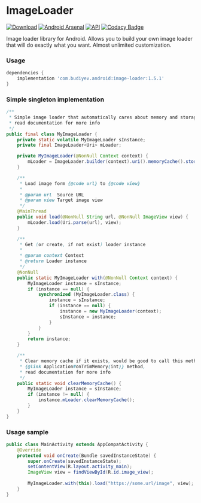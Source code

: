 # ImageLoader
[![Download](https://api.bintray.com/packages/yuriy-budiyev/maven/image-loader/images/download.svg)](https://bintray.com/yuriy-budiyev/maven/image-loader/_latestVersion)
[![Android Arsenal](https://img.shields.io/badge/Android%20Arsenal-Image%20Loader-blue.svg?style=flat)](https://android-arsenal.com/details/1/6378)
[![API](https://img.shields.io/badge/API-19%2B-blue.svg?style=flat)](https://android-arsenal.com/api?level=19)
[![Codacy Badge](https://api.codacy.com/project/badge/Grade/7ecfc5f4065c41ba9cd2e9409d072ebb)](https://www.codacy.com/app/yuriy-budiyev/image-loader?utm_source=github.com&amp;utm_medium=referral&amp;utm_content=yuriy-budiyev/image-loader&amp;utm_campaign=Badge_Grade)

Image loader library for Android.
Allows you to build your own image loader that will do exactly what you want.
Almost unlimited customization.

### Usage
```gradle
dependencies {
    implementation 'com.budiyev.android:image-loader:1.5.1'
}
```

### Simple singleton implementation
```java
/**
 * Simple image loader that automatically cares about memory and storage caching,
 * read documentation for more info
 */
public final class MyImageLoader {
    private static volatile MyImageLoader sInstance;
    private final ImageLoader<Uri> mLoader;

    private MyImageLoader(@NonNull Context context) {
        mLoader = ImageLoader.builder(context).uri().memoryCache().storageCache().build();
    }

    /**
     * Load image form {@code url} to {@code view}
     *
     * @param url  Source URL
     * @param view Target image view
     */
    @MainThread
    public void load(@NonNull String url, @NonNull ImageView view) {
        mLoader.load(Uri.parse(url), view);
    }

    /**
     * Get (or create, if not exist) loader instance
     *
     * @param context Context
     * @return Loader instance
     */
    @NonNull
    public static MyImageLoader with(@NonNull Context context) {
        MyImageLoader instance = sInstance;
        if (instance == null) {
            synchronized (MyImageLoader.class) {
                instance = sInstance;
                if (instance == null) {
                    instance = new MyImageLoader(context);
                    sInstance = instance;
                }
            }
        }
        return instance;
    }

    /**
     * Clear memory cache if it exists, would be good to call this method in
     * {@link Application#onTrimMemory(int)} method,
     * read documentation for more info
     */
    public static void clearMemoryCache() {
        MyImageLoader instance = sInstance;
        if (instance != null) {
            instance.mLoader.clearMemoryCache();
        }
    }
}
```
### Usage sample
```java
public class MainActivity extends AppCompatActivity {
    @Override
    protected void onCreate(Bundle savedInstanceState) {
        super.onCreate(savedInstanceState);
        setContentView(R.layout.activity_main);
        ImageView view = findViewById(R.id.image_view);
        
        MyImageLoader.with(this).load("https://some.url/image", view);
    }
}
```
